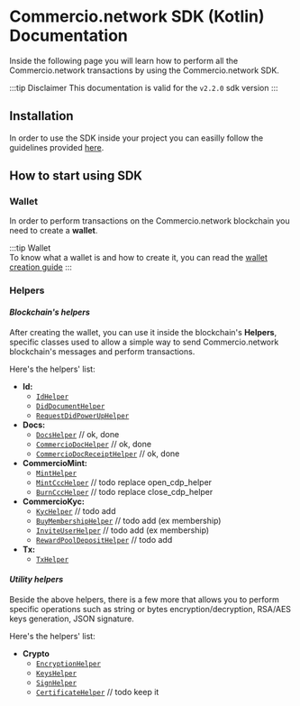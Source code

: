 # Commercio.network SDK (Kotlin) Documentation

Inside the following page you will learn how to perform all the Commercio.network transactions by using the
Commercio.network SDK.

:::tip Disclaimer This documentation is valid for the `v2.2.0` sdk version
:::

## Installation

In order to use the SDK inside your project you can easilly follow the guidelines
provided [here](https://jitpack.io/#commercionetwork/sdk.kt).

## How to start using SDK

### Wallet

In order to perform transactions on the Commercio.network blockchain you need to create a **wallet**.

:::tip Wallet  
To know what a wallet is and how to create it, you can read the [wallet creation guide](wallet/create-wallet.md)
:::

### Helpers

#### *Blockchain's helpers*

After creating the wallet, you can use it inside the blockchain's **Helpers**, specific classes used to allow a simple
way to send Commercio.network blockchain's messages and perform transactions.

Here's the helpers' list:

- **Id:**
  - [`IdHelper`](lib/id/id_helper.md)
  - [`DidDocumentHelper`](lib/id/did_document_helper.md)
  - [`RequestDidPowerUpHelper`](lib/id/request_did_power_up_helper.md)
- **Docs:**
  - [`DocsHelper`](lib/docs/docs_helper.md)  // ok, done
  - [`CommercioDocHelper`](lib/docs/commercio_doc_helper.md) // ok, done
  - [`CommercioDocReceiptHelper`](lib/docs/commercio_doc_receipt_helper.md) // ok, done
- **CommercioMint:**
  - [`MintHelper`](lib/mint/mint_helper.md)
  - [`MintCccHelper`](lib/mint/mint_ccc_helper.md)  // todo replace open_cdp_helper
  - [`BurnCccHelper`](lib/mint/burn_ccc_helper.md)  // todo replace close_cdp_helper
- **CommercioKyc:**
  - [`KycHelper`](lib/kyc/kyc_helper.md) // todo add
  - [`BuyMembershipHelper`](lib/kyc/buy_membership_helper.md)  // todo add (ex membership)
  - [`InviteUserHelper`](lib/kyc/invite_user_helper.md) // todo add (ex membership)
  - [`RewardPoolDepositHelper`](lib/kyc/reward_pool_deposit_helper.md) // todo add
- **Tx:**
  - [`TxHelper`](lib/tx/tx_helper.md)

#### *Utility helpers*

Beside the above helpers, there is a few more that allows you to perform specific operations such as string or bytes
encryption/decryption, RSA/AES keys generation, JSON signature.

Here's the helpers' list:

- **Crypto**
  - [`EncryptionHelper`](lib/crypto/encryption_helper.md)
  - [`KeysHelper`](lib/crypto/keys_helper.md)
  - [`SignHelper`](lib/crypto/sign_helper.md)
  - [`CertificateHelper`](lib/crypto/certificate_helper.md) // todo keep it
